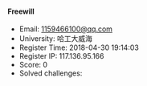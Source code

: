 #### Freewill  

* Email: 1159466100@qq.com  
* University: 哈工大威海  
* Register Time: 2018-04-30 19:14:03  
* Register IP: 117.136.95.166  
* Score: 0  
* Solved challenges: 
